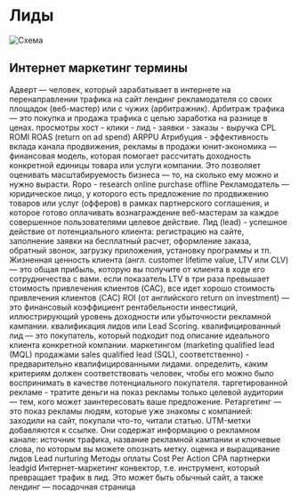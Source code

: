# Лиды

![Схема](http://www.plantuml.com/plantuml/proxy?cache=no&src=https://raw.githubusercontent.com/daemon110282/daemon110282.github.io/daemon110282-patch-1/business/leads.puml)

## Интернет маркетинг термины

Адверт — человек, который зарабатывает в интернете на перенаправлении трафика на сайт лендинг рекламодателя со своих площадок (веб-мастер) или с чужих (арбитражник).
Арбитраж трафика — это покупка и продажа трафика с целью заработка на разнице в ценах.
просмотры хост - клики - лид - заявки - заказы - выручка
CPL
ROMI
ROAS (return on ad spend)
ARPPU
Атрибуция - эффективность вклада канала продвижения, рекламы в продажи
юнит-экономика — финансовая модель, которая помогает рассчитать доходность конкретной единицы товара или услуги компании. Это позволяет оценивать масштабируемость бизнеса — то, на сколько ему можно и нужно вырасти.
Ropo - research online purchase offline
Рекламодатель — юридическое лицо, у которого есть предложение по продвижению товаров или услуг (офферов) в рамках партнерского соглашения, и которое готово оплачивать вознаграждение веб-мастерам за каждое совершенное пользователями целевое действие.
Лид (lead) - успешное действие от потенциального клиента: регистрацию на сайте, заполнение заявки на бесплатный расчет, оформление заказа, обратный звонок, загрузку приложения, установку программы  и тп.
Жизненная ценность клиента (англ. customer lifetime value, LTV или CLV) — это общая прибыль, которую вы получите от клиента в ходе его сотрудничества с вами.
если показатель LTV в три раза превышает стоимость привлечения клиентов (CAC), все идет хорошо
стоимость привлечения клиентов (CAC)
ROI (от английского return on investment) — это финансовый коэффициент рентабельности инвестиций, иллюстрирующий уровень доходности или убыточности рекламной кампании.
квалификация лидов или Lead Scoring. квалифицированный лид — это покупатель, который подходит под описание идеального клиента конкретной компании.
маркетингом (marketing qualified lead (MQL)
продажами sales qualified lead (SQL), соответственно) - предварительно квалифицированными лидами. определить, каким критериям должен соответствовать человек, чтобы его можно было воспринимать в качестве потенциального покупателя.
таргетированной рекламе - тратите деньги на показ рекламы только целевой аудитории — тем, кого может заинтересовать ваше предложение.
Ретаргетинг — это показ рекламы людям, которые уже знакомы с компанией: заходили на сайт, покупали что-то, читали статью.
UTM-метки добавляются к ссылке. Они содержат информацию о рекламном канале: источник трафика, название рекламной кампании и ключевые слова, по которым вы можете опознать метку.
оценка и выращивание лидов Lead nurturing
Методы оплаты
Cost Per Action CPA партнерки leadgid
Интернет-маркетинг
конвектор, т.е. инструмент, который превращает трафик в лид. Это может быть обычный сайт, а также лендинг — посадочная страница
